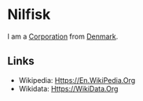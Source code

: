 # Nilfisk

I am a [Corporation](240000000.md) from [Denmark](150000096.md).

## Links

- Wikipedia: [Https://En.WikiPedia.Org](https://en.wikipedia.org/wiki/Nilfisk)
- Wikidata: [Https://WikiData.Org](https://wikidata.org/wiki/Q969760)

